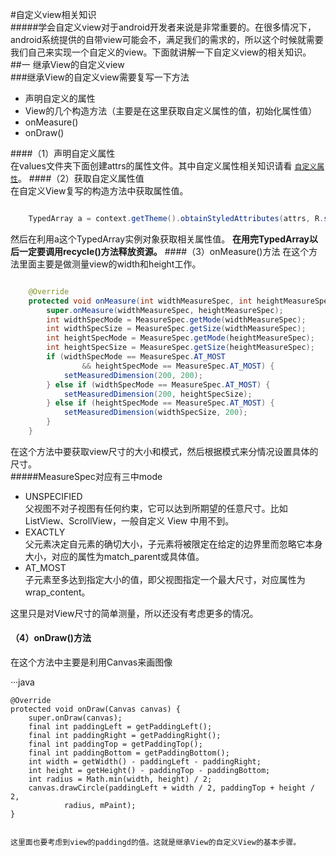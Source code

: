 #自定义view相关知识<br>
#####学会自定义view对于android开发者来说是非常重要的。在很多情况下，android系统提供的自带view可能会不，满足我们的需求的，所以这个时候就需要我们自己来实现一个自定义的view。下面就讲解一下自定义view的相关知识。<br>
##一 继承View的自定义view<br>
###继承View的自定义view需要复写一下方法<br>
* 声明自定义的属性
* View的几个构造方法（主要是在这里获取自定义属性的值，初始化属性值）
* onMeasure()
* onDraw()

####（1）声明自定义属性<br>
在values文件夹下面创建attrs的属性文件。其中自定义属性相关知识请看 [ `自定义属性`](http://baidu.com)。
####（2）获取自定义属性值<br>
在自定义View复写的构造方法中获取属性值。<br>

```java

	TypedArray a = context.getTheme().obtainStyledAttributes(attrs, R.styleable.CustomTextView, defStyleAttr, 0); 
```

然后在利用a这个TypedArray实例对象获取相关属性值。
**在用完TypedArray以后一定要调用recycle()方法释放资源。**
####（3）onMeasure()方法
在这个方法里面主要是做测量view的width和height工作。<br>

```java

	@Override
	protected void onMeasure(int widthMeasureSpec, int heightMeasureSpec) {
        super.onMeasure(widthMeasureSpec, heightMeasureSpec);
        int widthSpecMode = MeasureSpec.getMode(widthMeasureSpec);
        int widthSpecSize = MeasureSpec.getSize(widthMeasureSpec);
        int heightSpecMode = MeasureSpec.getMode(heightMeasureSpec);
        int heightSpecSize = MeasureSpec.getSize(heightMeasureSpec);
        if (widthSpecMode == MeasureSpec.AT_MOST
                && heightSpecMode == MeasureSpec.AT_MOST) {
            setMeasuredDimension(200, 200);
        } else if (widthSpecMode == MeasureSpec.AT_MOST) {
            setMeasuredDimension(200, heightSpecSize);
        } else if (heightSpecMode == MeasureSpec.AT_MOST) {
            setMeasuredDimension(widthSpecSize, 200);
        }
    }
```

在这个方法中要获取view尺寸的大小和模式，然后根据模式来分情况设置具体的尺寸。<br>
#####MeasureSpec对应有三中mode
* UNSPECIFIED<br>
   父视图不对子视图有任何约束，它可以达到所期望的任意尺寸。比如 ListView、ScrollView，一般自定义 View 中用不到。
* EXACTLY<br>
  父元素决定自元素的确切大小，子元素将被限定在给定的边界里而忽略它本身大小，对应的属性为match_parent或具体值。
* AT_MOST<br>
  子元素至多达到指定大小的值，即父视图指定一个最大尺寸，对应属性为wrap_content。<br>

这里只是对View尺寸的简单测量，所以还没有考虑更多的情况。 


#### （4）onDraw()方法<br>
在这个方法中主要是利用Canvas来画图像

···java

    @Override
    protected void onDraw(Canvas canvas) {
        super.onDraw(canvas);
        final int paddingLeft = getPaddingLeft();
        final int paddingRight = getPaddingRight();
        final int paddingTop = getPaddingTop();
        final int paddingBottom = getPaddingBottom();
        int width = getWidth() - paddingLeft - paddingRight;
        int height = getHeight() - paddingTop - paddingBottom;
        int radius = Math.min(width, height) / 2;
        canvas.drawCircle(paddingLeft + width / 2, paddingTop + height / 2,
                radius, mPaint);
    }
```

这里面也要考虑到view的paddingd的值。这就是继承View的自定义View的基本步骤。

